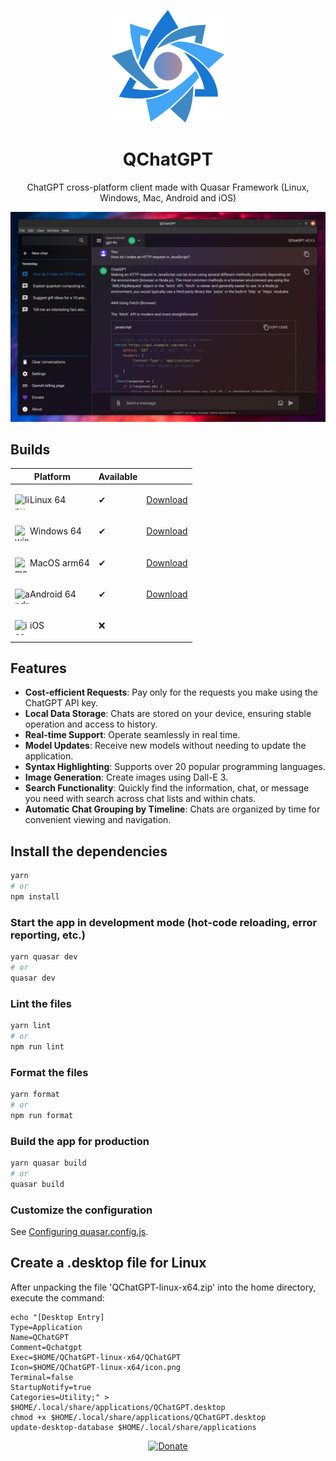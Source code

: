 <p align="center">
  <img width="180" src="src/assets/QChatGPT_logo_1024x1024.png" alt="QChatGPT">
  <h1 align="center">QChatGPT</h1>
  <p align="center">ChatGPT cross-platform client made with Quasar Framework (Linux, Windows, Mac, Android and iOS)</p>
</p>

![Preview](res/preview.png)

## Builds

|Platform|Available||
|--------|---------|--|
|<p><img width="24" height="24" align="left" src="https://img.icons8.com/nolan/64/1A6DFF/C822FF/linux--v2.png" alt="linux"> Linux 64 </p>|✔|[Download](https://github.com/timamus/QChatGPT/releases/latest)|
|<p><img width="24" height="24" align="left" src="https://img.icons8.com/nolan/64/windows-10.png" alt="windows"> Windows 64 </p>|✔|[Download](https://github.com/timamus/QChatGPT/releases/latest)|
|<p><img width="24" height="24" align="left" src="https://img.icons8.com/nolan/64/mac-logo.png" alt="mac"> MacOS arm64 </p>|✔|[Download](https://github.com/timamus/QChatGPT/releases/latest)|
|<p><img width="24" height="24" align="left" src="https://img.icons8.com/nolan/64/android-os.png" alt="android"> Android 64 </p>|✔|[Download](https://github.com/timamus/QChatGPT/releases/latest)|
|<p><img width="24" height="24" align="left" src="https://img.icons8.com/nolan/64/ios-logo.png" alt="ios"> iOS </p>|❌| |

## Features

- **Cost-efficient Requests**: Pay only for the requests you make using the ChatGPT API key.
- **Local Data Storage**: Chats are stored on your device, ensuring stable operation and access to history.
- **Real-time Support**: Operate seamlessly in real time.
- **Model Updates**: Receive new models without needing to update the application.
- **Syntax Highlighting**: Supports over 20 popular programming languages.
- **Image Generation**: Create images using Dall-E 3.
- **Search Functionality**: Quickly find the information, chat, or message you need with search across chat lists and within chats.
- **Automatic Chat Grouping by Timeline**: Chats are organized by time for convenient viewing and navigation.

## Install the dependencies
```bash
yarn
# or
npm install
```

### Start the app in development mode (hot-code reloading, error reporting, etc.)
```bash
yarn quasar dev
# or
quasar dev
```


### Lint the files
```bash
yarn lint
# or
npm run lint
```


### Format the files
```bash
yarn format
# or
npm run format
```



### Build the app for production
```bash
yarn quasar build
# or
quasar build
```

### Customize the configuration
See [Configuring quasar.config.js](https://v2.quasar.dev/quasar-cli-vite/quasar-config-js).

## Create a .desktop file for Linux

After unpacking the file 'QChatGPT-linux-x64.zip' into the home directory, execute the command:

```
echo "[Desktop Entry]
Type=Application
Name=QChatGPT
Comment=Qchatgpt
Exec=$HOME/QChatGPT-linux-x64/QChatGPT
Icon=$HOME/QChatGPT-linux-x64/icon.png
Terminal=false
StartupNotify=true
Categories=Utility;" > $HOME/.local/share/applications/QChatGPT.desktop
chmod +x $HOME/.local/share/applications/QChatGPT.desktop
update-desktop-database $HOME/.local/share/applications
```

<div align="center">
  <a href="https://paypal.me/tmusab">
    <img src="https://www.paypalobjects.com/webstatic/en_US/i/buttons/blue-rect-paypal-44px.png" alt="Donate" />
  </a>
</div>
